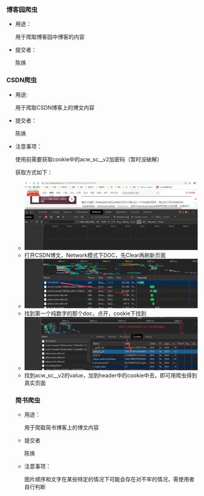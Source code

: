### 博客园爬虫

- 用途：

  用于爬取博客园中博客的内容

- 提交者：

  陈焕

  

### CSDN爬虫

- 用途:

  用于爬取CSDN博客上的博文内容

- 提交者：

  陈焕

- 注意事项：

  使用前需要获取cookie中的acw_sc__v2加密码（暂时没破解）

  获取方式如下：

  - ![acw1](./IMG/acw1.png)
  - 打开CSDN博文，Network模式下DOC，先Clear再刷新页面
  - ![acw2](./IMG/acw2.png)
  - 找到第一个纯数字的那个doc，点开，cookie下找到
  - ![acw3](./IMG/acw3.png)
  - 找到acw_sc__v2的value，加到header中的cookie中去，即可用爬虫得到真实页面

  

  
  
  ### 简书爬虫
  
  - 用途：
  
    用于爬取简书博客上的博文内容
  
  - 提交者
  
    陈焕
  
  - 注意事项：
  
    图片顺序和文字在某些特定的情况下可能会存在对不牢的情况，需使用者自行判断
  
  